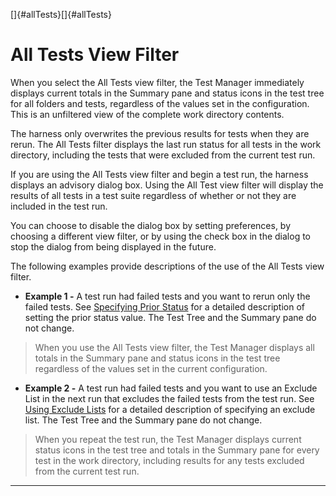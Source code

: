 
[]{#allTests}[]{#allTests}

# All Tests View Filter

When you select the All Tests view filter, the Test Manager immediately displays current totals in
the Summary pane and status icons in the test tree for all folders and tests, regardless of the
values set in the configuration. This is an unfiltered view of the complete work directory contents.

The harness only overwrites the previous results for tests when they are rerun. The All Tests filter
displays the last run status for all tests in the work directory, including the tests that were
excluded from the current test run.

If you are using the All Tests view filter and begin a test run, the harness displays an advisory
dialog box. Using the All Test view filter will display the results of all tests in a test suite
regardless of whether or not they are included in the test run.

You can choose to disable the dialog box by setting preferences, by choosing a different view
filter, or by using the check box in the dialog to stop the dialog from being displayed in the
future.

The following examples provide descriptions of the use of the All Tests view filter.

-   **Example 1 -** A test run had failed tests and you want to rerun only the failed tests. See
    [Specifying Prior Status](../confEdit/status.html) for a detailed description of setting the
    prior status value. The Test Tree and the Summary pane do not change.

> When you use the All Tests view filter, the Test Manager displays all totals in the Summary pane
> and status icons in the test tree regardless of the values set in the current configuration.

-   **Example 2 -** A test run had failed tests and you want to use an Exclude List in the next run
    that excludes the failed tests from the test run. See [Using Exclude
    Lists](../confEdit/excludeList.html) for a detailed description of specifying an exclude list.
    The Test Tree and the Summary pane do not change.

> When you repeat the test run, the Test Manager displays current status icons in the test tree and
> totals in the Summary pane for every test in the work directory, including results for any tests
> excluded from the current test run.

----------------------------------------------------------------------------------------------------


